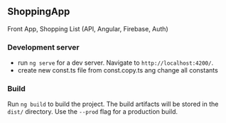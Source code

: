 ## ShoppingApp
 Front App, Shopping List (API, Angular, Firebase, Auth)

### Development server
* run `ng serve` for a dev server. Navigate to `http://localhost:4200/`.
* create new const.ts file from const.copy.ts ang change all constants

### Build
Run `ng build` to build the project. The build artifacts will be stored in the `dist/` directory. Use the `--prod` flag for a production build.

